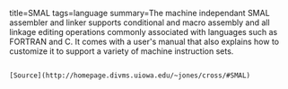 title=SMAL
tags=language
summary=The machine independant SMAL assembler and linker supports conditional and macro assembly and all linkage editing operations commonly associated with languages such as FORTRAN and C. It comes with a user's manual that also explains how to customize it to support a variety of machine instruction sets.
~~~~~~

[Source](http://homepage.divms.uiowa.edu/~jones/cross/#SMAL)

